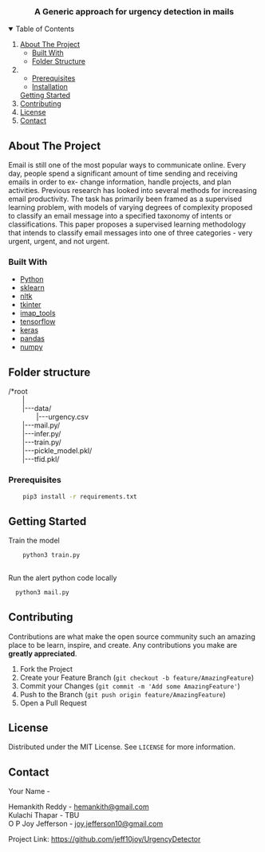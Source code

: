 <!--
*** Thanks for checking out the Best-README-Template. If you have a suggestion
*** that would make this better, please fork the repo and create a pull request
*** or simply open an issue with the tag "enhancement".
*** Thanks again! Now go create something AMAZING! :D
-->



<!-- PROJECT SHIELDS -->
<!--
*** I'm using markdown "reference style" links for readability.
*** Reference links are enclosed in brackets [ ] instead of parentheses ( ).
*** See the bottom of this document for the declaration of the reference variables
*** for contributors-url, forks-url, etc. This is an optional, concise syntax you may use.
*** https://www.markdownguide.org/basic-syntax/#reference-style-links
-->



<!-- PROJECT LOGO -->
<br />


  <h3 align="center">A Generic approach for urgency detection in mails</h3>

  



<!-- TABLE OF CONTENTS -->
<details open="open">
  <summary>Table of Contents</summary>
  <ol>
    <li>
      <a href="#about-the-project">About The Project</a>
      <ul>
        <li><a href="#built-with">Built With</a></li>
        <li><a href="#code structure">Folder Structure</a></li>
      </ul>
    </li>
    <li>
       <ul>
        <li><a href="#prerequisites">Prerequisites</a></li>
        <li><a href="#installation">Installation</a></li>
       </ul>
       <a href="#getting-started">Getting Started</a>
    </li>
    <li><a href="#contributing">Contributing</a></li>
    <li><a href="#license">License</a></li>
    <li><a href="#contact">Contact</a></li>
   
  </ol>
</details>



<!-- ABOUT THE PROJECT -->
## About The Project



Email is still one of the most popular ways to
communicate online. Every day, people spend a significant
amount of time sending and receiving emails in order to ex-
change information, handle projects, and plan activities. Previous
research has looked into several methods for increasing email
productivity. The task has primarily been framed as a supervised
learning problem, with models of varying degrees of complexity
proposed to classify an email message into a specified taxonomy
of intents or classifications. This paper proposes a supervised
learning methodology that intends to classify email messages into
one of three categories - very urgent, urgent, and not urgent.
### Built With

* [Python](https://python.com)
* [sklearn](https://scikit-learn.org/stable/)
* [nltk](https://www.nltk.org/)
* [tkinter](https://docs.python.org/3/library/tkinter.html)
* [imap_tools](https://github.com/ikvk/imap_tools)
* [tensorflow](https://www.tensorflow.org/)
* [keras](https://keras.io/)
* [pandas](https://pandas.pydata.org/)
* [numpy](https://numpy.org/)


## Folder structure
/*root<br/>
      &emsp;&emsp;|<br/>
     &emsp;&emsp;|---data/<br/>
            &emsp;&emsp;&emsp;&emsp;|---urgency.csv<br/>
    &emsp;&emsp;|---mail.py/<br/>
    &emsp;&emsp;|---infer.py/<br/>
    &emsp;&emsp;|---train.py/<br/>
    &emsp;&emsp;|---pickle_model.pkl/<br/>
    &emsp;&emsp;|---tfid.pkl/<br/>

			

      
 





### Prerequisites


  ```sh
      pip3 install -r requirements.txt
  ```





<!-- GETTING STARTED -->
## Getting Started
Train the model
```sh
    python3 train.py
  
  ```

Run the alert python code locally
```sh
  python3 mail.py
  ```




<!-- ROADMAP -->

            



<!-- CONTRIBUTING -->
## Contributing

Contributions are what make the open source community such an amazing place to be learn, inspire, and create. Any contributions you make are **greatly appreciated**.

1. Fork the Project
2. Create your Feature Branch (`git checkout -b feature/AmazingFeature`)
3. Commit your Changes (`git commit -m 'Add some AmazingFeature'`)
4. Push to the Branch (`git push origin feature/AmazingFeature`)
5. Open a Pull Request



<!-- LICENSE -->
## License

Distributed under the MIT License. See `LICENSE` for more information.



<!-- CONTACT -->
## Contact

Your Name -
</br>

Hemankith Reddy - hemankith@gmail.com
</br>
Kulachi Thapar - TBU
</br>
O P Joy Jefferson - joy.jefferson10@gmail.com

Project Link: https://github.com/jeff10joy/UrgencyDetector



<!-- ACKNOWLEDGEMENTS -->





<!-- MARKDOWN LINKS & IMAGES -->
<!-- https://www.markdownguide.org/basic-syntax/#reference-style-links -->




